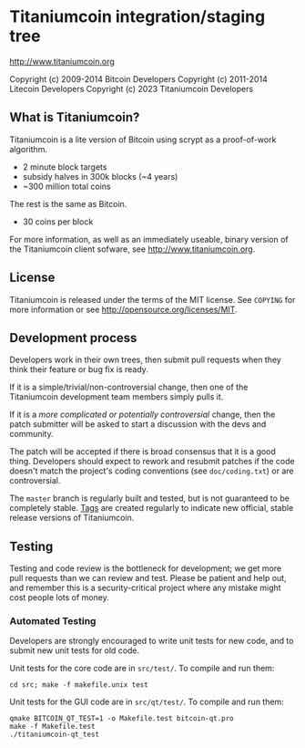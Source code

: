 Titaniumcoin integration/staging tree
================================

http://www.titaniumcoin.org

Copyright (c) 2009-2014 Bitcoin Developers
Copyright (c) 2011-2014 Litecoin Developers
Copyright (c) 2023 Titaniumcoin Developers

What is Titaniumcoin?
----------------

Titaniumcoin is a lite version of Bitcoin using scrypt as a proof-of-work algorithm.
 - 2 minute block targets
 - subsidy halves in 300k blocks (~4 years)
 - ~300 million total coins

The rest is the same as Bitcoin.
 - 30 coins per block
 

For more information, as well as an immediately useable, binary version of
the Titaniumcoin client sofware, see http://www.titaniumcoin.org.

License
-------

Titaniumcoin is released under the terms of the MIT license. See `COPYING` for more
information or see http://opensource.org/licenses/MIT.

Development process
-------------------

Developers work in their own trees, then submit pull requests when they think
their feature or bug fix is ready.

If it is a simple/trivial/non-controversial change, then one of the Titaniumcoin
development team members simply pulls it.

If it is a *more complicated or potentially controversial* change, then the patch
submitter will be asked to start a discussion with the devs and community.

The patch will be accepted if there is broad consensus that it is a good thing.
Developers should expect to rework and resubmit patches if the code doesn't
match the project's coding conventions (see `doc/coding.txt`) or are
controversial.

The `master` branch is regularly built and tested, but is not guaranteed to be
completely stable. [Tags](https://github.com/titaniumcoin-project/titaniumcoin/tags) are created
regularly to indicate new official, stable release versions of Titaniumcoin.

Testing
-------

Testing and code review is the bottleneck for development; we get more pull
requests than we can review and test. Please be patient and help out, and
remember this is a security-critical project where any mistake might cost people
lots of money.

### Automated Testing

Developers are strongly encouraged to write unit tests for new code, and to
submit new unit tests for old code.

Unit tests for the core code are in `src/test/`. To compile and run them:

    cd src; make -f makefile.unix test

Unit tests for the GUI code are in `src/qt/test/`. To compile and run them:

    qmake BITCOIN_QT_TEST=1 -o Makefile.test bitcoin-qt.pro
    make -f Makefile.test
    ./titaniumcoin-qt_test

